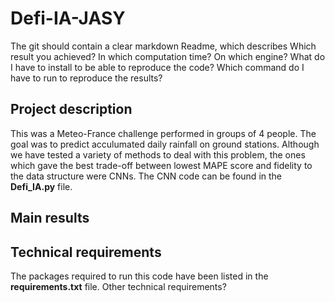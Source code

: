 
# Defi-IA-JASY


The git should contain a clear markdown Readme, which describes
Which result you achieved? In which computation time? On which engine?
What do I have to install to be able to reproduce the code?
Which command do I have to run to reproduce the results?

## Project description

This was a Meteo-France challenge performed in groups of 4 people. The goal was to predict acculumated daily rainfall on ground stations.
Although we have tested a variety of methods to deal with this problem, the ones which gave the best trade-off between lowest MAPE score and fidelity to the data structure were CNNs. The CNN code can be found in the **Defi_IA.py** file.

## Main results

## Technical requirements

The packages required to run this code have been listed in the **requirements.txt** file.
Other technical requirements?




